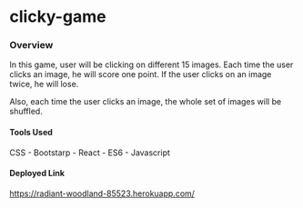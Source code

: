 # clicky-game

### Overview
In this game, user will be clicking on different 15 images. Each time the user clicks an image, he will score one point. If the user clicks on an image twice, he will lose.

Also, each time the user clicks an image, the whole set of images will be shuffled.

#### Tools Used
CSS - Bootstarp - React - ES6 - Javascript

#### Deployed Link
https://radiant-woodland-85523.herokuapp.com/

